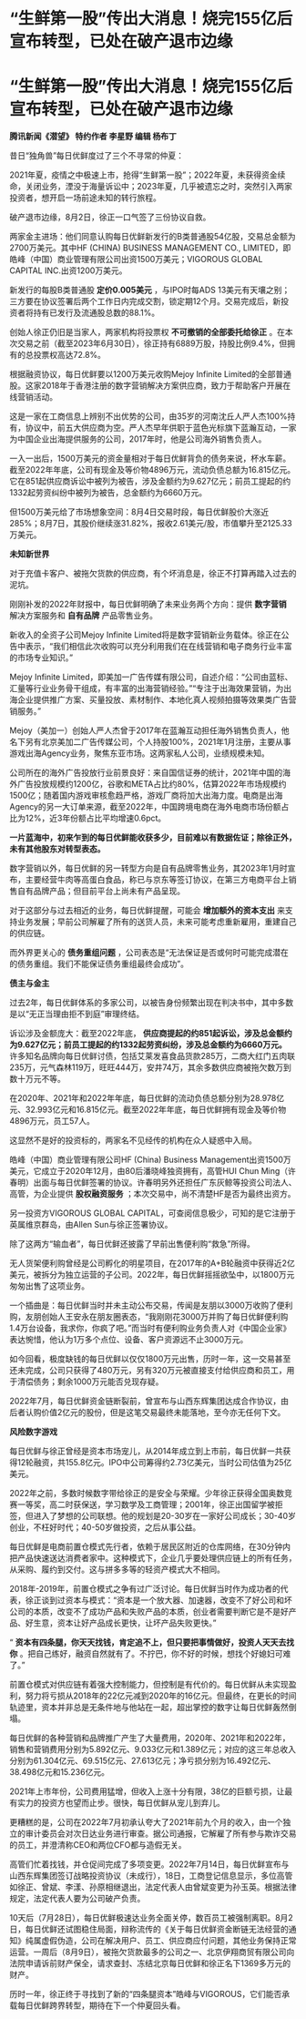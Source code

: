 # “生鲜第一股”传出大消息！烧完155亿后宣布转型，已处在破产退市边缘

# “生鲜第一股”传出大消息！烧完155亿后宣布转型，已处在破产退市边缘

**腾讯新闻《潜望》 特约作者 李星野 编辑 杨布丁**

昔日“独角兽”每日优鲜度过了三个不寻常的仲夏：

2021年夏，疫情之中极速上市，抢得“生鲜第一股”；2022年夏，未获得资金续命，关闭业务，湮没于海量诉讼中；2023年夏，几乎被遗忘之时，突然引入两家投资者，想开启一场前途未知的转行旅程。

破产退市边缘，8月2日，徐正一口气签了三份协议自救。

两家金主进场：他们同意认购每日优鲜新发行的B类普通股54亿股，交易总金额为2700万美元。其中HF (CHINA) BUSINESS MANAGEMENT
CO., LIMITED，即皓峰（中国）商业管理有限公司出资1500万美元；VIGOROUS GLOBAL CAPITAL INC.出资1200万美元。

新发行的每股B类普通股 **定价0.005美元** ，与IPO时每ADS
13美元有天壤之别；三方要在协议签署后两个工作日内完成交割，锁定期12个月。交易完成后，新投资者将持有已发行及流通股总数的88.1%。

创始人徐正仍旧是当家人，两家机构将投票权 **不可撤销的全部委托给徐正**
。在本次交易之前（截至2023年6月30日），徐正持有6889万股，持股比例9.4%，但拥有的总投票权高达72.8%。

根据融资协议，每日优鲜要以1200万美元收购Mejoy Infinite
Limited的全部普通股。这家2018年于香港注册的数字营销解决方案供应商，致力于帮助客户开展在线营销活动。

这是一家在工商信息上辨别不出优势的公司，由35岁的河南沈丘人严人杰100%持有，协议中，前五大供应商为空。严人杰早年供职于蓝色光标旗下蓝瀚互动，一家为中国企业出海提供服务的公司，2017年时，他是公司海外销售负责人。

一入一出后，1500万美元的资金量相对于每日优鲜背负的债务来说，杯水车薪。截至2022年年底，公司有现金及等价物4896万元，流动负债总额为16.815亿元。它在851起供应商诉讼中被列为被告，涉及金额约为9.627亿元；前员工提起的约1332起劳资纠纷中被列为被告，总金额约为6660万元。

但1500万美元给了市场想象空间：8月4日交易时段，每日优鲜股价大涨近285%；8月7日，其股价继续涨31.82%，报收2.61美元/股，市值攀升至2125.33万美元。

**未知新世界**

对于充值卡客户、被拖欠货款的供应商，有个坏消息是，徐正不打算再踏入过去的泥坑。

刚刚补发的2022年财报中，每日优鲜明确了未来业务两个方向：提供 **数字营销** 解决方案服务和 **自有品牌** 产品零售业务。

新收入的全资子公司Mejoy Infinite
Limited将是数字营销新业务载体。徐正在公告中表示，“我们相信此次收购可以充分利用我们在在线营销和电子商务行业丰富的市场专业知识。”

Mejoy Infinite
Limited，即美加一广告传媒有限公司，自述介绍：“公司由蓝标、汇量等行业业务骨干组成，有丰富的出海营销经验。”“专注于出海效果营销，为出海企业提供推广方案、买量投放、素材制作、本地化真人视频拍摄等效果类广告营销服务。”

Mejoy（美加一）创始人严人杰曾于2017年在蓝瀚互动担任海外销售负责人，他名下另有北京美加二广告传媒公司，个人持股100%，2021年1月注册，主要从事游戏出海Agency业务，聚焦东亚市场。这两家私人公司，业绩规模未知。

公司所在的海外广告投放行业前景良好：来自国信证券的统计，2021年中国的海外广告投放规模约1200亿，谷歌和META占比约80%，估算2022年市场规模约1500亿；随着国内游戏审核愈趋严格，游戏厂商将加大出海力度。电商是出海Agency的另一大订单来源，截至2022年，中国跨境电商在海外电商市场份额占比为12%，近3年份额占比平均增速0.6pct。

**一片蓝海中，初来乍到的每日优鲜能收获多少，目前难以有数据佐证；除徐正外，未有其他股东对转型表态。**

数字营销以外，每日优鲜的另一转型方向是自有品牌零售业务，其2023年1月时宣布，主要经营牛肉等高蛋白食品，称已与京东等签订协议，在第三方电商平台上销售自有品牌产品；但目前平台上尚未有产品呈现。

对于这部分与过去相近的业务，每日优鲜提醒，可能会 **增加额外的资本支出**
来支持业务发展；早前公司解雇了所有的送货人员，未来可能考虑重新雇用，重建自己的供应链。

而外界更关心的 **债务重组问题** ，公司表态是“无法保证是否或何时可能完成潜在的债务重组。我们不能保证债务重组最终会成功”。

**债主与金主**

过去2年，每日优鲜体系的多家公司，以被告身份频繁出现在判决书中，其中多数是以“无正当理由拒不到庭”审理终结。

诉讼涉及金额庞大：截至2022年底，
**供应商提起的约851起诉讼，涉及总金额约为9.627亿元；前员工提起的约1332起劳资纠纷，涉及总金额约为6660万元。**
许多知名品牌向每日优鲜讨债，包括艾莱发喜食品货款285万，二商大红门五肉联235万，元气森林119万，旺旺444万，安井74万，其余多数供应商被拖欠数万到数十万元不等。

在2020年、2021年和2022年年底，每日优鲜的流动负债总额分别为28.978亿元、32.993亿元和16.815亿元。截至2022年年底，每日优鲜拥有现金及等价物4896万元，员工57人。

这显然不是好的投资标的，两家名不见经传的机构在众人疑惑中入局。

皓峰（中国）商业管理有限公司HF (China) Business
Management出资1500万美元，它成立于2020年12月，由80后潘晓峰独资拥有，高管HUI Chun
Ming（许春明）出面与每日优鲜签署的协议。许春明另外还担任广东灰鲸等投资公司法人、高管，为企业提供 **股权融资服务**
；本次交易中，尚不清楚HF是否为最终出资方。

另一投资方VIGOROUS GLOBAL CAPITAL，可查阅信息极少，可知的是它注册于英属维京群岛，由Allen Sun与徐正签署协议。

除了这两方“输血者”，每日优鲜还披露了早前出售便利购“救急”所得。

无人货架便利购曾经是公司孵化的明星项目，在2017年的A+B轮融资中获得近2亿美元，被拆分为独立运营的子公司。2022年，每日优鲜摇摇欲坠中，以1800万元匆匆出售了这项业务。

一个插曲是：每日优鲜当时并未主动公布交易，传闻是友朋以3000万收购了便利购，友朋创始人王安永在朋友圈表态，“我刚刚花3000万并购了每日优鲜便利购1.4万台设备，我求你，你疯了吧。”而当时有便利购业务负责人对《中国企业家》表达惋惜，他认为1万多个点位、设备、客户资源远不止3000万元。

如今回看，极度缺钱的每日优鲜以仅仅1800万元出售，历时一年，这一交易甚至还未完成，公司只获得了480万元，另有320万元被直接支付给供应商和员工，用于清偿债务；剩余1000万元能否兑现存疑。

2022年7月，每日优鲜资金链断裂前，曾宣布与山西东辉集团达成合作协议，由后者认购价值2亿元的股份，但是这笔交易最终未能落地，至今亦无任何下文。

**风险数字游戏**

每日优鲜与徐正曾经是资本市场宠儿，从2014年成立到上市前，每日优鲜一共获得12轮融资，共155.8亿元。IPO中公司筹得约2.73亿美元，当时公司估值为25亿美元。

2022年之前，多数时候数字带给徐正的是安全与荣耀。少年徐正获得全国奥数竞赛一等奖，高二时获保送，学习数学及工商管理；2001年，徐正出国留学被拒签，但进入了梦想的公司联想。他的规划是20-30岁在一家好公司成长；30-40岁创业，不枉好时代；40-50岁做投资，之后从事公益。

每日优鲜是电商前置仓模式先行者，依赖于居民区附近的仓库网络，在30分钟内把产品快速送达消费者家中。这种模式下，企业几乎要处理供应链上的所有任务，从采购、履约到交付。这与拼多多等的轻资产模式大不相同。

2018年-2019年，前置仓模式之争有过广泛讨论。每日优鲜当时作为成功者的代表，徐正谈到过资本与模式：“资本是一个放大器、加速器，改变不了好公司和坏公司的本质，改变不了成功产品和失败产品的本质，创业者需要判断它是不是好产品、好生意，资本让好产品成长更快，让坏产品失败更快。”

“ **资本有四条腿，你天天找钱，肯定追不上，但只要把事情做好，投资人天天去找你**
。把自己练好，融资自然就有了。不拧巴，你不好的时候，想找个好媳妇可难了。”

前置仓模式对供应链有着强大控制能力，但控制是有代价的。每日优鲜从未实现盈利，努力将亏损从2018年的22亿元减到2020年的16亿元。但最终，在更长的时间轨迹里，资本并非总是无条件地与他站在一起，超出掌控的数字让每日优鲜轰然倒塌。

每日优鲜的各种营销和品牌推广产生了大量费用，2020年、2021年和2022年，销售和营销费用分别为5.892亿元、9.033亿元和1.389亿元；对应的这三年总收入分别为61.304亿元、69.515亿元、27.613亿元；净亏损分别为16.492亿元、38.498亿元和15.236亿元。

2021年上市年份，公司费用猛增，但收入上涨十分有限，38亿的巨额亏损，让最有实力的投资方也望而止步。很快，每日优鲜从宠儿到弃儿。

更糟糕的是，公司在2022年7月初承认夸大了2021年前九个月的收入，由一个独立的审计委员会对次日达业务进行审查。据公司通报，它解雇了所有参与欺诈交易的员工，并澄清称CEO和两位CFO都与造假无关。

高管们忙着找钱，并仓促间完成了多项变更。2022年7月14日，每日优鲜宣布与山西东辉集团签订战略投资协议（未成行），18日，工商登记信息显示，多位高管如徐正、曾斌、李漾、孙原相继退出，法定代表人由曾斌变更为孙玉英。根据法律规定，法定代表人要为公司破产负责。

10天后（7月28日），每日优鲜极速达业务全面关停，数百员工被强制离职。8月2日，每日优鲜还试图稳住局面，辩称流传的《关于每日优鲜资金断链无法经营的通知》纯属虚假伪造，公司在解决用户、员工、供应商应付问题，其他业务保持正常运营。一周后（8月9日），被拖欠货款最多的公司之一、北京伊翔商贸有限公司向法院申请诉前财产保全，请求查封、冻结北京每日优鲜和徐正名下1369多万元的财产。

历时一年，徐正终于寻找到了新的“四条腿资本”皓峰与VIGOROUS，它们能否承载每日优鲜跨界转型，期待在下一个仲夏回头看。

